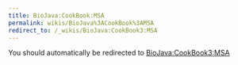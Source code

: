```yaml
---
title: BioJava:CookBook:MSA
permalink: wikis/BioJava%3ACookBook%3AMSA
redirect_to: /_wikis/BioJava:CookBook3:MSA
---
```


You should automatically be redirected to [BioJava:CookBook3:MSA](/_wikis/BioJava:CookBook3:MSA)
